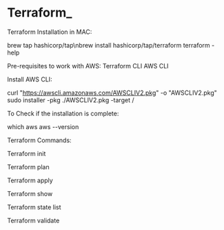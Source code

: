 # Terraform_

Terraform Installation in MAC:

brew tap hashicorp/tap\nbrew install hashicorp/tap/terraform
terraform -help

Pre-requisites to work with AWS:
  Terraform CLI
  AWS CLI

Install AWS CLI:

curl "https://awscli.amazonaws.com/AWSCLIV2.pkg" -o "AWSCLIV2.pkg"
sudo installer -pkg ./AWSCLIV2.pkg -target /

To Check if the installation is complete:

which aws
aws --version


Terraform Commands:

Terraform init

Terraform plan

Terraform apply

Terraform show

Terraform state list

Terraform validate
